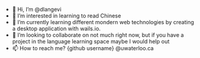 - 👋 Hi, I’m @dlangevi
- 👀 I’m interested in learning to read Chinese
- 🌱 I’m currently learning different mondern web technologies by creating a desktop application with wails.io.
- 💞️ I’m looking to collaborate on not much right now, but if you have a project in the language learning space maybe I would help out
- 📫 How to reach me? {github username} @uwaterloo.ca

<!---
dlangevi/dlangevi is a ✨ special ✨ repository because its `README.md` (this file) appears on your GitHub profile.
You can click the Preview link to take a look at your changes.
--->
